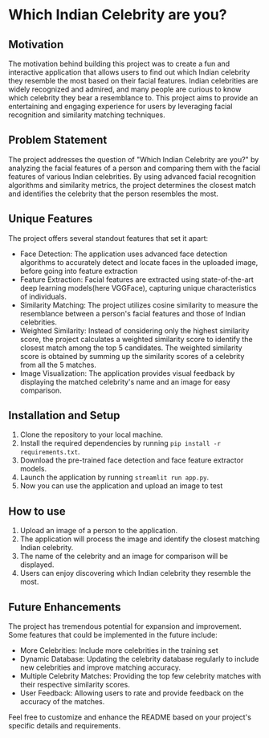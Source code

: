 # Which Indian Celebrity are you?

## Motivation
The motivation behind building this project was to create a fun and interactive application that allows users to find out which Indian celebrity they resemble the most based on their facial features. Indian celebrities are widely recognized and admired, and many people are curious to know which celebrity they bear a resemblance to. This project aims to provide an entertaining and engaging experience for users by leveraging facial recognition and similarity matching techniques.

## Problem Statement
The project addresses the question of "Which Indian Celebrity are you?" by analyzing the facial features of a person and comparing them with the facial features of various Indian celebrities. By using advanced facial recognition algorithms and similarity metrics, the project determines the closest match and identifies the celebrity that the person resembles the most.

## Unique Features
The project offers several standout features that set it apart:
- Face Detection: The application uses advanced face detection algorithms to accurately detect and locate faces in the uploaded image, before going into feature extraction
- Feature Extraction: Facial features are extracted using state-of-the-art deep learning models(here VGGFace), capturing unique characteristics of individuals.
- Similarity Matching: The project utilizes cosine similarity to measure the resemblance between a person's facial features and those of Indian celebrities.
- Weighted Similarity: Instead of considering only the highest similarity score, the project calculates a weighted similarity score to identify the closest match among the top 5 candidates. The weighted similarity score is obtained by summing up the similarity scores of a celebrity from all the 5 matches. 
- Image Visualization: The application provides visual feedback by displaying the matched celebrity's name and an image for easy comparison.

## Installation and Setup
1. Clone the repository to your local machine.
2. Install the required dependencies by running `pip install -r requirements.txt`.
3. Download the pre-trained face detection and face feature extractor models.
4. Launch the application by running `streamlit run app.py`.
5. Now you can use the application and upload an image to test

## How to use
1. Upload an image of a person to the application.
2. The application will process the image and identify the closest matching Indian celebrity.
3. The name of the celebrity and an image for comparison will be displayed.
4. Users can enjoy discovering which Indian celebrity they resemble the most.

## Future Enhancements
The project has tremendous potential for expansion and improvement. Some features that could be implemented in the future include:
- More Celebrities: Include more celebrities in the training set   
- Dynamic Database: Updating the celebrity database regularly to include new celebrities and improve matching accuracy.
- Multiple Celebrity Matches: Providing the top few celebrity matches with their respective similarity scores.
- User Feedback: Allowing users to rate and provide feedback on the accuracy of the matches.

Feel free to customize and enhance the README based on your project's specific details and requirements.

